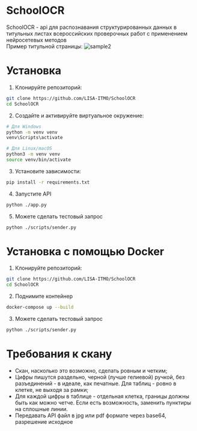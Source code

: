 # SchoolOCR
SchoolOCR - api для распознавания структурированных данных в титульных листах всероссийских проверочных работ с применением нейросетевых методов\
Пример титульной страницы:
![sample2](https://github.com/user-attachments/assets/37c95311-d113-4e8f-acbf-c6ce7ed68a10)

# Установка
1. Клонируйте репозиторий:
```bash
git clone https://github.com/LISA-ITMO/SchoolOCR
cd SchoolOCR
```
2. Создайте и активируйте виртуальное окружение:
```bash
# Для Windows
python -m venv venv
venv\Scripts\activate

# Для Linux/macOS
python3 -m venv venv
source venv/bin/activate
```
3. Установите зависимости:
```bash
pip install -r requirements.txt
```
4. Запустите API
```bash
python ./app.py
```
5. Можете сделать тестовый запрос
```bash
python ./scripts/sender.py
```

# Установка с помощью Docker
1. Клонируйте репозиторий:
```bash
git clone https://github.com/LISA-ITMO/SchoolOCR
cd SchoolOCR
```
2. Поднимите контейнер
```bash
docker-compose up --build
```
3. Можете сделать тестовый запрос
```bash
python ./scripts/sender.py
```
# Требования к скану
- Скан, насколько это возможно, сделать ровным и четким;
- Цифры пишутся раздельно, черной (лучше гелиевой) ручкой, без разъединений - в идеале, как печатные. Для таблиц - ровно в клетке, не выходя за рамки;
- Для каждой цифры в таблице - отдельная клетка, границы должны быть как можно четче. Если есть возможность, заменить пунктиры на сплошные линии.
- Передавать API файл в jpg или pdf формате через base64, разрешение исходное
